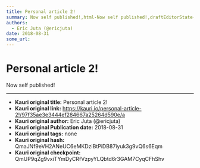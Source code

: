 ```yaml
---
title: Personal article 2!
summary: Now self published!,html-Now self published!,draftEditorState-{_immutable"-{allowUndo-true,currentContent-{entityMap-{},blockMap-{b12mr-{key-b12mr,type-unstyled,text-Now self published!,characterList--{style-,entity-null},{style-,entity-null},{style-,entity-null},{style-,entity-null},{style-,entity-null},{style-,entity-null},{style-,entity-null},{style-,entity-null},{style-,entity-null},{style-,entity-null},{style-,entity-null},{style-,entity-null},{style-,entity-null},{style-,entity-null},{styl
authors:
  - Eric Juta (@ericjuta)
date: 2018-08-31
some_url: 
---
```


# Personal article 2!


Now self published!


---

- **Kauri original title:** Personal article 2!
- **Kauri original link:** https://kauri.io/personal-article-2!/97f35ae3e3444ef284667a25264d590e/a
- **Kauri original author:** Eric Juta (@ericjuta)
- **Kauri original Publication date:** 2018-08-31
- **Kauri original tags:** none
- **Kauri original hash:** QmaJNf9eVH2ANeUC6eMKDziBtPiDB87iyuk3g9vQ6s6Eqm
- **Kauri original checkpoint:** QmUP9qZg9vxiTYmDyCRfVzpyYLQbtd6r3GAM7CyqCFhShv



